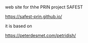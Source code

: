 web site for thhe PRIN project SAFEST

https://safest-prin.github.io/


it is based on 

https://peterdesmet.com/petridish/

